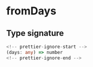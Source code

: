 # fromDays

## Type signature

```typescript
<!-- prettier-ignore-start -->
(days: any) => number
<!-- prettier-ignore-end -->
```
